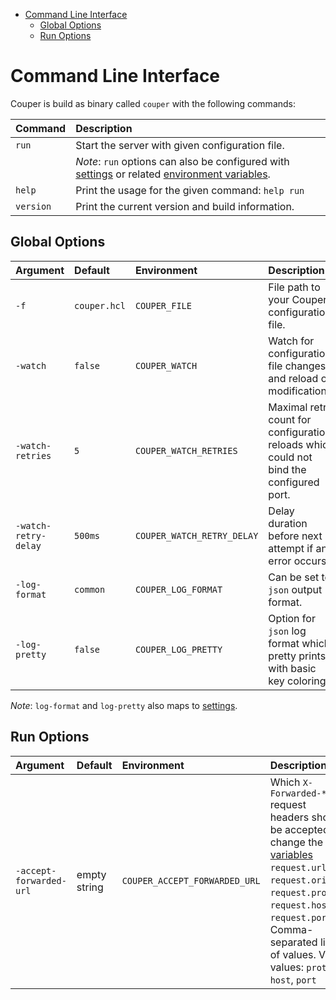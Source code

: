 - [Command Line Interface](#command-line-interface)
  - [Global Options](#global-options)
  - [Run Options](#run-options)

# Command Line Interface

Couper is build as binary called `couper` with the following commands:

| Command   | Description                                                                                                                                   |
| :-------- | :-------------------------------------------------------------------------------------------------------------------------------------------- |
| `run`     | Start the server with given configuration file.                                                                                               |
|           | _Note_: `run` options can also be configured with [settings](REFERENCE.md#settings-block) or related [environment variables](./../DOCKER.md). |
| `help`    | Print the usage for the given command: `help run`                                                                                             |
| `version` | Print the current version and build information.                                                                                              |

## Global Options

| Argument             | Default      | Environment                | Description                                                                             |
| :------------------- | :----------- | :------------------------- | :-------------------------------------------------------------------------------------- |
| `-f`                 | `couper.hcl` | `COUPER_FILE`              | File path to your Couper configuration file.                                            |
| `-watch`             | `false`      | `COUPER_WATCH`             | Watch for configuration file changes and reload on modifications.                       |
| `-watch-retries`     | `5`          | `COUPER_WATCH_RETRIES`     | Maximal retry count for configuration reloads which could not bind the configured port. |
| `-watch-retry-delay` | `500ms`      | `COUPER_WATCH_RETRY_DELAY` | Delay duration before next attempt if an error occurs.                                  |
| `-log-format`        | `common`     | `COUPER_LOG_FORMAT`        | Can be set to `json` output format.                                                     |
| `-log-pretty`        | `false`      | `COUPER_LOG_PRETTY`        | Option for `json` log format which pretty prints with basic key coloring.               |

_Note_: `log-format` and `log-pretty` also maps to [settings](REFERENCE.md#settings-block).

## Run Options

| Argument                | Default      | Environment                   | Description  |
| :---------------------- | :----------- | :---------------------------- | :----------- |
| `-accept-forwarded-url` | empty string | `COUPER_ACCEPT_FORWARDED_URL` | Which `X-Forwarded-*` request headers should be accepted to change the [variables](./REFERENCE.md#variables) `request.url`, `request.origin`, `request.proto`, `request.host`, `request.port`. Comma-separated list of values. Valid values: `proto`, `host`, `port` |
